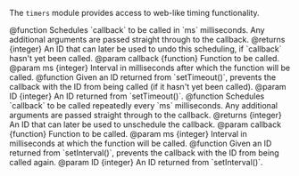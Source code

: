 <!-- This Source Code Form is subject to the terms of the Mozilla Public
   - License, v. 2.0. If a copy of the MPL was not distributed with this
   - file, You can obtain one at http://mozilla.org/MPL/2.0/. -->

<!-- contributed by Drew Willcoxon [adw@mozilla.com]  -->
<!-- contributed by Atul Varma [atul@mozilla.com]  -->
<!-- edited by Noelle Murata [fiveinchpixie@gmail.com]  -->
<!-- contributed by Irakli Gozalishvil [gozala@mozilla.com] -->

The `timers` module provides access to web-like timing functionality.

<api name="setTimeout">
@function
  Schedules `callback` to be called in `ms` milliseconds. Any additional
  arguments are passed straight through to the callback.
@returns {integer}
  An ID that can later be used to undo this scheduling, if `callback` hasn't yet
  been called.
@param callback {function}
  Function to be called.
@param ms {integer}
  Interval in milliseconds after which the function will be called.
</api>

<api name="clearTimeout">
@function
  Given an ID returned from `setTimeout()`, prevents the callback with the ID
  from being called (if it hasn't yet been called).
@param ID {integer}
  An ID returned from `setTimeout()`.
</api>

<api name="setInterval">
@function
  Schedules `callback` to be called repeatedly every `ms` milliseconds. Any
  additional arguments are passed straight through to the callback.
@returns {integer}
  An ID that can later be used to unschedule the callback.
@param callback {function}
  Function to be called.
@param ms {integer}
  Interval in milliseconds at which the function will be called.
</api>

<api name="clearInterval">
@function
  Given an ID returned from `setInterval()`, prevents the callback with the ID
  from being called again.
@param ID {integer}
  An ID returned from `setInterval()`.
</api>

